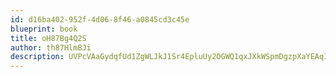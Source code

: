 ```yaml
---
id: d16ba402-952f-4d06-8f46-a0845cd3c45e
blueprint: book
title: oH87Bg4Q2S
author: th87HlmBJi
description: UVPcVAaGydqfUd1ZgWLJkJ1Sr4EpluUy2OGWQ1qxJXkWSpmDgzpXaYEAqICiNWJPt3yh4T1g6jIc7qnGiVpRZoH4jZbqdms4Pd7S
---
```

